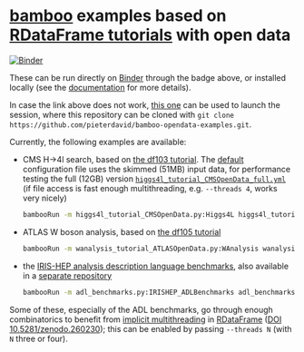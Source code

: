 # [bamboo](https://gitlab.cern.ch/cp3-cms/bamboo) examples based on [RDataFrame tutorials](https://root.cern/doc/master/group__tutorial__dataframe.html) with open data

[![Binder](https://mybinder.org/badge_logo.svg)](https://mybinder.org/v2/gh/pieterdavid/bamboo-docker/master?urlpath=git-pull%3Frepo%3Dhttps%253A%252F%252Fgithub.com%252Fpieterdavid%252Fbamboo-opendata-examples%26urlpath%3Dlab%252Ftree%252Fbamboo-opendata-examples%252Fhiggs4l_tutorial_CMSOpenData.py%26branch%3Dmaster)

These can be run directly on [Binder](https://mybinder.readthedocs.io/en/latest/) through the badge above, or installed locally (see the [documentation](https://cp3.irmp.ucl.ac.be/~pdavid/bamboo/install.html) for more details).

In case the link above does not work, [this one](https://mybinder.org/v2/gh/pieterdavid/bamboo-docker/master) can be used to launch the session, where this repository can be cloned with ``git clone https://github.com/pieterdavid/bamboo-opendata-examples.git``.

Currently, the following examples are available:

- CMS H->4l search, based on [the df103 tutorial](https://root.cern/doc/master/df103__NanoAODHiggsAnalysis_8C.html).
  The [default](higgs4l_tutorial_CMSOpenData.yml) configuration file uses the skimmed (51MB) input data,
  for performance testing the full (12GB) version
  [`higgs4l_tutorial_CMSOpenData_full.yml`](higgs4l_tutorial_CMSOpenData_full.yml)
  (if file access is fast enough multithreading, e.g. ``--threads 4``, works very nicely)
  ```sh
  bambooRun -m higgs4l_tutorial_CMSOpenData.py:Higgs4L higgs4l_tutorial_CMSOpenData.yml -o test_out/df103
  ```
- ATLAS W boson analysis, based on [the df105 tutorial](https://root.cern/doc/master/df105__WBosonAnalysis_8py.html)
  ```sh
  bambooRun -m wanalysis_tutorial_ATLASOpenData.py:WAnalysis wanalysis_tutorial_ATLASOpenData.yml -o test_out/df105
  ```
- the [IRIS-HEP analysis description language benchmarks](https://github.com/iris-hep/adl-benchmarks-index), also available in a [separate repository](https://github.com/pieterdavid/bamboo-adl-benchmarks)
  ```sh
  bambooRun -m adl_benchmarks.py:IRISHEP_ADLBenchmarks adl_benchmarks.yml -o test_out/adl_benchmarks
  ```

Some of these, especially of the ADL benchmarks, go through enough combinatorics to benefit from [implicit multithreading](https://doi.org/10.1088/1742-6596/898/7/072022) in [RDataFrame](https://root.cern/doc/master/classROOT_1_1RDataFrame.html) ([DOI 10.5281/zenodo.260230](https://doi.org/10.5281/zenodo.260230)); this can be enabled by passing `--threads N` (with `N` three or four).
